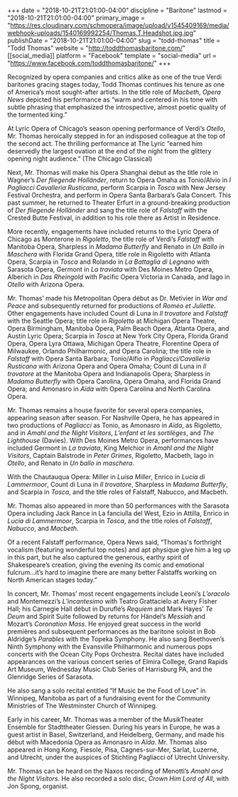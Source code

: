 +++
date = "2018-10-21T21:01:00-04:00"
discipline = "Baritone"
lastmod = "2018-10-21T21:01:00-04:00"
primary_image = "https://res.cloudinary.com/schmopera/image/upload/v1545409169/media/webhook-uploads/1540169992254/Thomas.T.Headshot.jpg.jpg"
publishDate = "2018-10-21T21:01:00-04:00"
slug = "todd-thomas"
title = "Todd Thomas"
website = "http://toddthomasbaritone.com/"
[[social_media]]
platform = "Facebook"
template = "social-media"
url = "https://www.facebook.com/toddthomasbaritone/"
+++

Recognized by opera companies and critics alike as one of the true Verdi baritones gracing stages today, Todd Thomas continues his tenure as one of America’s most sought-after artists. In the title role of *Macbeth*, *Opera News* depicted his performance as “warm and centered in his tone with subtle phrasing that emphasized the introspective, almost poetic quality of the tormented king.”

At Lyric Opera of Chicago’s season opening performance of Verdi’s *Otello*, Mr. Thomas heroically stepped in for an indisposed colleague at the top of the second act. The thrilling performance at The Lyric “earned him deservedly the largest ovation at the end of the night from the glittery opening night audience.” (The Chicago Classical) 

Next, Mr. Thomas will make his Opera Shanghai debut as the title role in Wagner’s *Der fliegende Holländer*, return to Opera Omaha as Tonio/Alvio in *I Pagliacci* *Cavalleria Rusticana*, perform Scarpia in *Tosca* with New Jersey Festival Orchestra, and perform in Opera Santa Barbara’s Gala Concert. This past summer, he returned to Theater Erfurt in a ground-breaking production of *Der fliegende Holländer* and sang the title role of *Falstaff* with the Crested Butte Festival, in addition to his role there as Artist in Residence.

More recently, engagements have included returns to the Lyric Opera of Chicago as Monterone in *Rigoletto*, the title role of Verdi’s *Falstaff* with Manitoba Opera, Sharpless in *Madama Butterfly* and Renato in *Un Ballo in Maschera* with Florida Grand Opera, title role in Rigoletto with Atlanta Opera, Scarpia in *Tosca* and Rolando in *La Battaglia di Legnano* with Sarasota Opera, Germont in *La traviata* with Des Moines Metro Opera, Alberich in *Das Rheingold* with Pacific Opera Victoria in Canada, and Iago in *Otello* with Arizona Opera.

Mr. Thomas’ made his Metropolitan Opera début as Dr. Metivier in *War and Peace* and subsequently returned for productions of *Roméo et Juliette*. Other engagements have included Count di Luna in *Il trovatore* and *Falstaff* with the Seattle Opera; title role in *Rigoletto* at Michigan Opera Theatre, Opera Birmingham, Manitoba Opera, Palm Beach Opera, Atlanta Opera, and Austin Lyric Opera; Scarpia in
*Tosca* at New York City Opera, Florida Grand Opera, Opera Lyra Ottawa, Michigan Opera Theatre, Florentine Opera of Milwaukee, Orlando Philharmonic, and Opera Carolina; the title role in *Falstaff* with Opera Santa Barbara; Tonio/Alfio in *Pagliacci/Cavalleria Rusticana* with Arizona Opera and Opera Omaha; Count di Luna in *Il trovatore* at the Manitoba Opera and Indianapolis Opera; Sharpless
in *Madama Butterfly* with Opera Carolina, Opera Omaha, and Florida Grand Opera; and Amonasro in *Aïda* with Opera Carolina and North Carolina Opera.


Mr. Thomas remains a house favorite for several opera companies, appearing season after season. For Nashville Opera, he has appeared in two productions of *Pagliacci* as Tonio, as Amonasro in *Aïda*, as Rigoletto, and in *Amahl and the Night Visitors*, *L’enfant et les sortilèges*, and *The Lighthouse* (Davies). With Des Moines Metro Opera, performances have included Germont in *La traviata*, King Melchior in *Amahl and the Night Visitors*, Captain Balstrode in *Peter Grimes*, Rigoletto, Macbeth, Iago in *Otello*, and Renato in *Un ballo in maschera*.

With the Chautauqua Opera: Miller in *Luisa Miller*, Enrico in *Lucia di Lammermoor*, Count di Luna in *Il trovatore*, Sharpless in *Madama Butterfly*, and Scarpia in *Tosca*, and the title roles of Falstaff, Nabucco, and Macbeth.

Mr. Thomas also appeared in more than 50 performances with the Sarasota Opera including Jack Rance in La fanciulla del West, Ezio in Attilla, Enrico in *Lucia di Lammermoor*, Scarpia in *Tosca*, and the title roles of *Falstaff*, *Nabucco*, and *Macbeth*.

Of a recent Falstaff performance, Opera News said, “Thomas's forthright vocalism (featuring wonderful top notes) and apt physique give him a leg up in this part, but he also captured the generous, earthy spirit of Shakespeare’s creation, giving the evening its comic and emotional fulcrum...it’s hard to imagine there are many better Falstaffs working on North American stages today.”

In concert, Mr. Thomas’ most recent engagements include Leoni’s *L’oracolo* and Montemezzi’s *L’incantesimo* with Teatro Grattacielo at Avery Fisher Hall; his Carnegie Hall début in Duruflé’s *Requiem* and Mark Hayes’ *Te Deum* and Spirit Suite followed by returns for Händel’s *Messiah* and Mozart’s *Coronation Mass*. He enjoyed great success in the world premières and subsequent performances as the baritone soloist in Bob Aldridge’s *Parables* with the Topeka Symphony. He also sang Beethoven’s Ninth Symphony with the Evansville Philharmonic and numerous pops concerts with the Ocean City Pops Orchestra. Recital dates have included appearances on the various concert series of Elmira College, Grand Rapids Art Museum, Wednesday Music Club Series of Harrisburg PA, and the Glenridge Series of Sarasota.
 
He also sang a solo recital entitled “If Music be the Food of Love” in Winnipeg, Manitoba as part of a fundraising event for the Community Ministries of The
Westminster Church of Winnipeg.

Early in his career, Mr. Thomas was a member of the MusikTheater Ensemble for Stadttheater Giessen. During his years in Europe, he was a guest artist in Basel, Switzerland, and Heidelberg, Germany, and made his début with Macedonia Opera as Amonasro in *Aïda*. Mr. Thomas also appeared in Hong Kong, Fiesole, Pisa, Cagnes-sur-Mer, Sarlat, Luzerne, and Utrecht, under the auspices of Stichting Pagliacci of Utrecht University.


Mr. Thomas can be heard on the Naxos recording of Menotti’s *Amahl and the Night Visitors*. He also recorded a solo disc, *Crown Him Lord of All*, with Jon Spong, organist.

